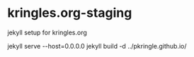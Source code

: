 # kringles.org-staging
jekyll setup for kringles.org

jekyll serve --host=0.0.0.0
jekyll build -d ../pkringle.github.io/
